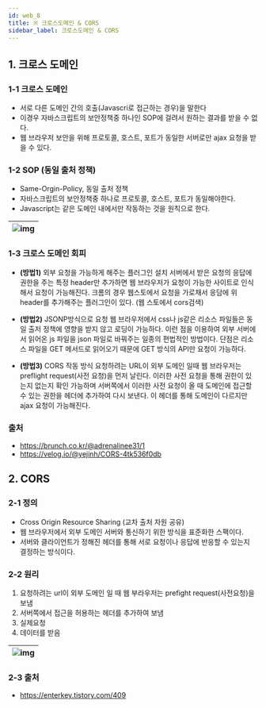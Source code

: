 ```yaml
---
id: web_8
title: ※ 크로스도메인 & CORS
sidebar_label: 크로스도메인 & CORS
---
```


## 1. 크로스 도메인

### 1-1 크로스 도메인

-   서로 다른 도메인 간의 호출(Javascri로 접근하는 경우)을 말한다
-   이경우 자바스크립트의 보안정책중 하나인 SOP에 걸려서 원하는 결과를 받을 수 없다.
-   웹 브라우저 보안을 위해 프로토콜, 호스트, 포트가 동일한 서버로만 ajax 요청을 받을 수 있다.

### 1-2 SOP (동일 출처 정책)

-   Same-Orgin-Policy, 동일 출처 정책
-   자바스크립트의 보안정책중 하나로 프로토콜, 호스트, 포트가 동일해야한다.
-   Javascript는 같은 도메인 내에서만 작동하는 것을 원칙으로 한다.

| ![img](/img/web/web_9_1.png) |
| ---------------------------- |


### 1-3 크로스 도메인 회피

-   **(방법1)** 외부 요청을 가능하게 해주는 플러그인 설치
    서버에서 받은 요청의 응답에 권한을 주는 특정 header만 추가하면 웹 브라우저가 요청이 가능한 사이트로 인식해서 요청이 가능해진다. 크롬의 경우 웹스토에서 요청을 가로채서 응담에 위 header를 추가해주는 플러그인이 있다. (웹 스토에서 cors검색)

-   **(방법2)** JSONP방식으로 요청
    웹 브라우저에서 css나 js같은 리소스 파일들은 동일 출저 정책에 영향을 받지 않고 로딩이 가능하다. 이런 점을 이용하여 외부 서버에서 읽어온 js 파일을 json 파일로 바꿔주는 일종의 편법적인 방법이다. 단점은 리소스 파일을 GET 메서드로 읽어오기 때문에 GET 방식의 API만 요청이 가능하다.

-   **(방법3)** CORS 작동 방식
    요청하려는 URL이 외부 도메인 일때 웹 브라우저는 preflight request(사전 요청)을 먼저 날린다.
    이러한 사전 요청을 통해 권한이 있는지 없는지 확인 가능하며 서버쪽에서 이러한 사전 요청이 올 때 도메인에 접근할 수 있는 권한을 헤더에 추가하여 다시 보낸다. 이 헤더를 통해 도메인이 다르지만 ajax 요청이 가능해진다.

### 출처

-   https://brunch.co.kr/@adrenalinee31/1
-   https://velog.io/@yejinh/CORS-4tk536f0db

## 2. CORS

### 2-1 정의

-   Cross Origin Resource Sharing (교차 출처 자원 공유)
-   웹 브라우저에서 외부 도메인 서버와 통신하기 위한 방식을 표준화한 스팩이다.
-   서버와 클라이언트가 정해진 헤더를 통해 서로 요청이나 응답에 반응할 수 있는지 결정하는 방식이다.

### 2-2 원리

1. 요청하려는 url이 외부 도메인 일 때 웹 부라우저는 prefight request(사전요청)을 보냄
2. 서버쪽에서 접근을 허용하는 헤더를 추가하여 보냄
3. 실제요청
4. 데이터를 받음

| ![img](/img/web/web_9_2.png) |
| ---------------------------- |


### 2-3 출처

-   https://enterkey.tistory.com/409
